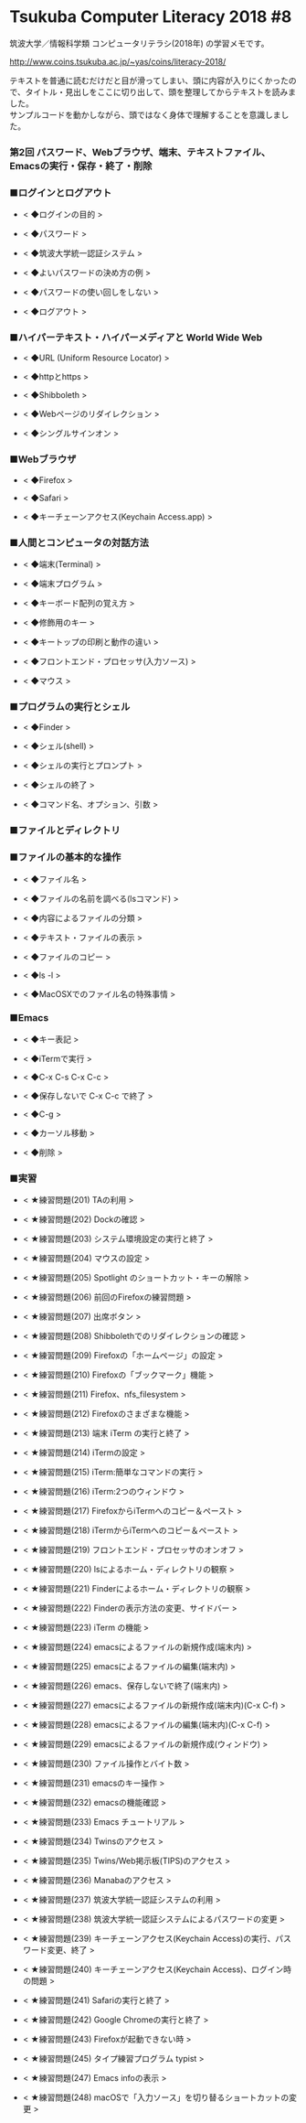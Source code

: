 # Tsukuba Computer Literacy 2018 #8

筑波大学／情報科学類 コンピュータリテラシ(2018年) の学習メモです。  

http://www.coins.tsukuba.ac.jp/~yas/coins/literacy-2018/  

テキストを普通に読むだけだと目が滑ってしまい、頭に内容が入りにくかったので、タイトル・見出しをここに切り出して、頭を整理してからテキストを読みました。  
サンプルコードを動かしながら、頭ではなく身体で理解することを意識しました。  


### 第2回 パスワード、Webブラウザ、端末、テキストファイル、Emacsの実行・保存・終了・削除  

### ■ログインとログアウト

- < ◆ログインの目的 >  

- < ◆パスワード >  

- < ◆筑波大学統一認証システム >  

- < ◆よいパスワードの決め方の例 >  

- < ◆パスワードの使い回しをしない >  

- < ◆ログアウト >  

### ■ハイパーテキスト・ハイパーメディアと World Wide Web

- < ◆URL (Uniform Resource Locator) >  

- < ◆httpとhttps >  

- < ◆Shibboleth >  

- < ◆Webページのリダイレクション >  

- < ◆シングルサインオン >  

### ■Webブラウザ

- < ◆Firefox >  

- < ◆Safari >  

- < ◆キーチェーンアクセス(Keychain Access.app) >  

### ■人間とコンピュータの対話方法

- < ◆端末(Terminal) >  

- < ◆端末プログラム >  

- < ◆キーボード配列の覚え方 >  

- < ◆修飾用のキー >  

- < ◆キートップの印刷と動作の違い >  

- < ◆フロントエンド・プロセッサ(入力ソース) >  

- < ◆マウス >  

### ■プログラムの実行とシェル

- < ◆Finder >  

- < ◆シェル(shell) >  

- < ◆シェルの実行とプロンプト >  

- < ◆シェルの終了 >  

- < ◆コマンド名、オプション、引数 >  

### ■ファイルとディレクトリ

### ■ファイルの基本的な操作

- < ◆ファイル名 >  

- < ◆ファイルの名前を調べる(lsコマンド) >  

- < ◆内容によるファイルの分類 >  

- < ◆テキスト・ファイルの表示 >  

- < ◆ファイルのコピー >  

- < ◆ls -l >  

- < ◆MacOSXでのファイル名の特殊事情 >  

### ■Emacs

- < ◆キー表記 >  

- < ◆iTermで実行 >  

- < ◆C-x C-s C-x C-c >  

- < ◆保存しないで C-x C-c で終了 >  

- < ◆C-g >  

- < ◆カーソル移動 >  

- < ◆削除 >  

### ■実習

- < ★練習問題(201) TAの利用 >  

- < ★練習問題(202) Dockの確認 >  

- < ★練習問題(203) システム環境設定の実行と終了 >  

- < ★練習問題(204) マウスの設定 >  

- < ★練習問題(205) Spotlight のショートカット・キーの解除 >  

- < ★練習問題(206) 前回のFirefoxの練習問題 >  

- < ★練習問題(207) 出席ボタン >  

- < ★練習問題(208) Shibbolethでのリダイレクションの確認 >  

- < ★練習問題(209) Firefoxの「ホームページ」の設定 >  

- < ★練習問題(210) Firefoxの「ブックマーク」機能 >  

- < ★練習問題(211) Firefox、nfs_filesystem >  

- < ★練習問題(212) Firefoxのさまざまな機能 >  

- < ★練習問題(213) 端末 iTerm の実行と終了 >  

- < ★練習問題(214) iTermの設定 >  

- < ★練習問題(215) iTerm:簡単なコマンドの実行 >  

- < ★練習問題(216) iTerm:2つのウィンドウ >  

- < ★練習問題(217) FirefoxからiTermへのコピー＆ペースト >  

- < ★練習問題(218) iTermからiTermへのコピー＆ペースト >  

- < ★練習問題(219) フロントエンド・プロセッサのオンオフ >  

- < ★練習問題(220) lsによるホーム・ディレクトリの観察 >  

- < ★練習問題(221) Finderによるホーム・ディレクトリの観察 >  

- < ★練習問題(222) Finderの表示方法の変更、サイドバー >  

- < ★練習問題(223) iTerm の機能 >  

- < ★練習問題(224) emacsによるファイルの新規作成(端末内) >  

- < ★練習問題(225) emacsによるファイルの編集(端末内) >  

- < ★練習問題(226) emacs、保存しないで終了(端末内) >  

- < ★練習問題(227) emacsによるファイルの新規作成(端末内)(C-x C-f) >  

- < ★練習問題(228) emacsによるファイルの編集(端末内)(C-x C-f) >  

- < ★練習問題(229) emacsによるファイルの新規作成(ウィンドウ) >  

- < ★練習問題(230) ファイル操作とバイト数 >  

- < ★練習問題(231) emacsのキー操作 >  

- < ★練習問題(232) emacsの機能確認 >  

- < ★練習問題(233) Emacs チュートリアル >  

- < ★練習問題(234) Twinsのアクセス >  

- < ★練習問題(235) Twins/Web掲示板(TIPS)のアクセス >  

- < ★練習問題(236) Manabaのアクセス >  

- < ★練習問題(237) 筑波大学統一認証システムの利用 >  

- < ★練習問題(238) 筑波大学統一認証システムによるパスワードの変更 >  

- < ★練習問題(239) キーチェーンアクセス(Keychain Access)の実行、パスワード変更、終了 >  

- < ★練習問題(240) キーチェーンアクセス(Keychain Access)、ログイン時の問題 >  

- < ★練習問題(241) Safariの実行と終了 >  

- < ★練習問題(242) Google Chromeの実行と終了 >  

- < ★練習問題(243) Firefoxが起動できない時 >  

- < ★練習問題(245) タイプ練習プログラム typist >  

- < ★練習問題(247) Emacs infoの表示 >  

- < ★練習問題(248) macOSで「入力ソース」を切り替るショートカットの変更 >  

